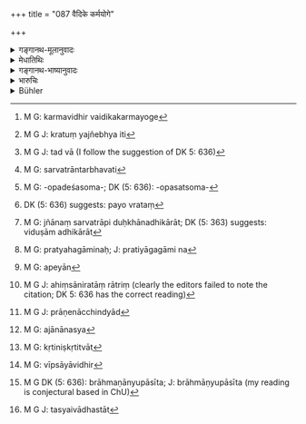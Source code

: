 +++
title = "087 वैदिके कर्मयोगे"

+++

<details><summary>गङ्गानथ-मूलानुवादः</summary>

All these are fully included, each in its turn, in a particular course of performance of the Vedic Act.—(87)
</details>

<details><summary>मेधातिथिः</summary>

एतावद् वैदिकं कर्म ज्योतिष्टोमाद्य् आचक्षते । तेषाम् एव श्लोकयोजना । **क्रियाविधिः** कर्मविधिर् वैदिकः । **कर्मयोगे**[^१५७] कर्मप्रयोगे बहिः संपाद्यावस्थाः । **एतान्य्** उपनिषद्वेदाभ्यासादीन्य् **अन्तर्भवन्ति** । **तस्मिन्न्** इति व्याप्यतया क्वचित् कस्यचित् समम् एषाम् अन्तर्भावम् आह । **कर्मयोग** इत्य् उक्ते **क्रियाविधि**ग्रहणं श्लोकपूरणार्थम् । "क्रतुयज्ञेभ्यश् च" इति[^१५८] (पाण् ४.३.६८) तद्वद् वा[^१५९] सोमयागभेदेन भेदो व्याख्येयः । 


[^१५९]:
     M G J: tad vā (I follow the suggestion of DK 5: 636)


[^१५८]:
     M G J: kratuṃ yajñebhya iti


[^१५७]:
     M G: karmavidhir vaidikakarmayoge

- तत्र वेदाभ्यासस् तावत् सत्रे ऽन्तर्भवति,[^१६०] यजमानमन्त्रेषु सर्वत्रोपयोगतः । तपोदीक्षोपसदसोमयागेषु[^१६१] "पयो ऽमृतं[^१६२] ब्राह्मणस्य" इत्यादि । ज्ञानं सर्वत्र, विदुषाम् अनधिकारात्[^१६३] । एवम् इन्द्रियसंयमः प्रतियागगामी "न[^१६४] स्त्रियम् उपेयान्[^१६५] न मांसम् अश्नीयात्" इति । अहिंसापि "एतां रात्रिं[^१६६] प्राणभृतः प्राणं न विच्छिन्द्याद्[^१६७] अपि कृकलासस्य" (बाउ १.५.१४.) इति । गुरुसेवादेर् इत्थम् अप्रवृत्तिः । 


[^१६७]:
     M G J: prāṇenācchindyād


[^१६६]:
     M G J: ahiṃsāniratāṃ rātriṃ (clearly the editors failed to note the citation; DK 5: 636 has the correct reading)


[^१६५]:
     M G: apeyān


[^१६४]:
     M G: pratyahagāminaḥ; J: pratiyāgagāmi na


[^१६३]:
     M G: jñānaṃ sarvatrāpi duḥkhānadhikārāt; DK (5: 363) suggests: viduṣām adhikārāt


[^१६२]:
     DK (5: 636) suggests: payo vrataṃ


[^१६१]:
     M G: -opadeśasoma-; DK (5: 636): -opasatsoma-


[^१६०]:
     M G: sarvatrāntarbhavati

- ये तु निवृत्तम् एव कर्माहुस् तेषां वेदाभ्यासादीनां अनुवृत्त्यर्थः श्लोकः । 

- **अन्तर्भवन्त्य्** उपासनापरस्यापि तेषाम् अनुष्ठानाद् अन्तर्भावः । तथा चोपनिषद्भ्य उपासकस्य प्रायश्चित्तनिर्देशः पापक्षपणार्थः, न पुनः प्रतिविधानविकार एवोक्तो भवति । अतो विहिताकरणे प्रतिषिद्धसेवने सति प्रत्यवायः ।

- <u>एवं</u> तर्हि कुतो मोक्षः ।

- <u>फलोपभोगेन</u> जन्मान्तरोपत्तदुरितक्षयात्, अकरणात् स्वबुद्धिपूर्वम् अन्यस्य,[^१६८] प्रमादकृतस्य प्राणायामविद्याविशेषाभ्यासातिशयेन कृतनिष्कृतित्वात्[^१६९] निरुपाध्यात्मस्वरूपसाक्षात्करणाच् च । प्रथमं तं वेदयेत्, तद्भावापत्तिर् मोक्षः । अतश् च ब्रह्मनिष्ठापरेणापि वेदाभ्यासादीन्य् अनुष्ठेयानि । यस्य यस्य कर्मन्यासः श्रूतते स षष्ठे व्याख्यातः । 


[^१६९]:
     M G: kṛtiniṣkṛtitvāt


[^१६८]:
     M G: ajānānasya

- **क्रियाविधिर्**[^१७०] उपासनविधिर् एव "द्रष्टव्यः श्रोतव्यः" (बाउ २.४.५) इत्यादिनोदितः । बहुत्वाच् चोपासनाप्रकाराणां **तस्मिंस् तस्मिन्न्** इति वीप्सा युज्यत एव । अतः "ब्राह्मेत्य् उपासीत,"[^१७१] (छु ३.१८.१) "य एष आदित्ये हिरण्मयः पुरुषः" (छु १.६.६) इति, "स च एष आत्मापहतपाप्मा" (छु ८.७.१) इत्यादि क्वचिद् उपात्तबुद्ध्याध्यारोपितश् चोद्यते, क्वचिद् धिरण्यमय इत्यादौ लक्षणया तस्यैवोपासना, क्वचित् सर्वोपासनाधिपत्येन निष्कलंकम् इवात्मनः "स एवाधस्तात्[^१७२] स उपरिष्टात्" (छु ७.२५.१) इति चोदनाबहुत्वाद् वीप्सोपपत्तिः ॥ १२.८७ ॥


[^१७२]:
     M G J: tasyaivādhastāt


[^१७१]:
     M G DK (5: 636): brāhmaṇānyupāsīta; J: brāhmāṇyupāsīta (my reading is conjectural based in ChU)


[^१७०]:
     M G: vīpsāyāvidhir
</details>

<details><summary>गङ्गानथ-भाष्यानुवादः</summary>

The ‘*Vedic Act*’ stands, in this verse, for the *Jyotiṣṭoma* and other acts, and ‘*performance*’ also refers to the actual working out, in practice, of the details of those same acts that are laid down in the Veda.

‘*All these*’—the study of the Veda and its esoteric sections and so forth—‘*are included*’ in the said ‘*act*,’ which comprises them all; one act being included in one, and the other in another and so forth.

The ‘*act*,’ ‘*karma yoga*,’ having been already mentioned, the ‘*performance*,’ ‘*kriyāvidhi*,’ has been mentioned again, for the purpose of filling up the metre. Or some distinction may he drawn on the basis of the different substances —*Soma* and the rest—used at sacrifices.

(*a*) Now, the ‘Study of the Veda’ is included in the ‘*Sattra*,’
*Sacrificial Sessions*; on the ground that Veda is of use in connection
with all the sacred texts that have to be recited at sacrifices.—(*b*) ‘Austerity’ is included in the *Dīkṣā*, the *Upasada* and the *Soma sacrifices*.—(*c*) ‘Knowledge’ is included in all sacrifices; as no sacrifices can be performed by men devoid of *knowledge*.—(*d*) ‘Control of the sense-organs’ comes in useful in all sacrifices, as it has been laid down for all sacrifices that ‘he shall not have intercourse with his wife;—he shall not eat meat’ and so forth.—(*e*) So also ‘Harmlessness’; in view of such declarations as—‘he shall not deprive any creature, not even the lizard, of its life.’—(*f*) ‘Service of elders’ also would come in in the same manner.

There are some people who hold that ‘withdrawing from activity’ is the only ‘*act*’; and the present text serves the purpose of indicating to these men the necessity of such positive acts as the ‘Studying of the Veda’ and the rest, ‘*They are* *included*’—That is, these acts also become included as are of the nature of ‘worship.’ When the Upaniṣads prescribe expiation for persons devoted to ‘worship,’ they do so for the purpose of the destroying of sins, and they do not mean to countermand the act of worship which has been enjoined by Vedic texts. Hence in all cases, whenever one either omits to do what is enjoined, or does what is forbidden, he incurs sin.

“Under the circumstances (if all these acts would continue to be performed), how could there be Liberation?”

Liberation would be attained in the following manner:—(a) The sinful acts committed during previous lives would become exhausted by their effects having been duly experienced,—(b) fresh sinful acts would not. he done intentionally,—(c) those that might he done unintentionally would he expiated by the force of repeated ‘Breath-Suppression’ and other practices,—and (d) thus the man would be enabled to obtain the direct perception of the real nature of the Self.

It is for this reason that even one who is bent upon seeking Brahman should perform all such acts as ‘Study of the Veda’ and the like. As for the acts whose renunciation has been prescribed, the subject, has been dealt, with under Discourse VI.

The term ‘*Kriyāvidhi*,’ ‘*performance*,’ may be taken as standing for the *act of devoted attention*, prescribed by such passages as—‘He should be heard, meditated upon, etc., etc.;’ and since there are many methods of such devoted attention, the text has rightly added the phrase—‘*each in its turn*.’ For instance, in such passages as—‘one should worship Brahman,’ ‘the Golden Person in the Sun,’ ‘this is the Self, free from sin,’ and so forth—the object of *devoted attention* is sometimes spoken of in some form attributed to It by our own mind; sometimes in the form of a ‘Golden Person,’ where the expression is used figuratively; sometimes again as the ‘lord’ of all forms of worships the sinless Self:—*e.g*., such passages as ‘Below Him, above Him,’ etc. It is on account of these diverse declarations that we have the repeated phrase ‘*tasmin, tasmin*.’—(87)
</details>

<details><summary>भारुचिः</summary>

वेदाभ्यासस् तावत् कर्मविधाव् अङ्गीभवति शस्त्रस्तोत्रग्रहयाजनादौ । तपश् चोपसद्व्रतादि कर्माङ्गम् । ज्ञानम् उक्तं क्षेत्रज्ञविज्ञानादि । इन्द्रियसंयमः, "न मांसम् अश्नीयान् न मिथुनम् उपेयात्" इत्य् एवमादि । **अहिंसा**- "तस्माद् एतां रात्रिं प्राणभृतः प्राणं न विच्छिन्द्यात्" इत्य् एवमादि । **गुरुसेवा** ऋत्विगनुवृत्तिः । तच् चैतद् वैदिकं कर्म ॥ १२.८७ ॥
</details>

<details><summary>Bühler</summary>

087	For in the performance of the acts prescribed by the Veda all those (others) are fully comprised, (each) in its turn in the several rules for the rites.
</details>
